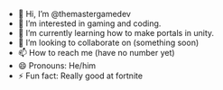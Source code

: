 - 👋 Hi, I’m @themastergamedev
- 👀 I’m interested in gaming and coding.
- 🌱 I’m currently learning how to make portals in unity.
- 💞️ I’m looking to collaborate on (something soon)
- 📫 How to reach me (have no number yet)
- 😄 Pronouns: He/him
- ⚡ Fun fact: Really good at fortnite

<!---
themastergamedev/themastergamedev is a ✨ special ✨ repository because its `README.md` (this file) appears on your GitHub profile.
You can click the Preview link to take a look at your changes.
--->
